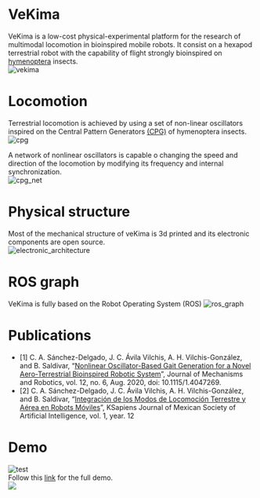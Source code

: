 # VeKima
VeKima is a low-cost physical-experimental platform for the research of multimodal locomotion in bioinspired mobile robots.
It consist on a hexapod terrestrial robot with the capability of flight strongly bioinspired on [hymenoptera](https://es.wikipedia.org/wiki/Hymenoptera) insects.<br>
![vekima](https://user-images.githubusercontent.com/107052856/199059401-594f34c9-c5d4-4e0f-857a-7e1106deb5cf.png)


# Locomotion
Terrestrial locomotion is achieved by using a set of non-linear oscillators inspired on the Central Pattern Generators [(CPG)](https://en.wikipedia.org/wiki/Central_pattern_generator) of hymenoptera insects.<br>
![cpg](https://user-images.githubusercontent.com/107052856/199059199-a7511b83-c7f4-480e-951d-9b1373064ecf.png)


A network of nonlinear oscillators is capable o changing the speed and direction of the locomotion by modifying its frequency and internal synchronization.<br>
![cpg_net](https://user-images.githubusercontent.com/107052856/199052278-242759b0-e2d1-4ae1-9394-7f67574a4cef.png)

# Physical structure
Most of the mechanical structure of veKima is 3d printed and its electronic components are open source.<br>
![electronic_architecture](https://user-images.githubusercontent.com/107052856/199058225-04332860-b5f0-4b3e-a8ad-2af44bbb3a5d.png)

# ROS graph
VeKima is fully based on the Robot Operating System (ROS)
![ros_graph](https://user-images.githubusercontent.com/107052856/199058838-eecf3194-44ed-4a07-8108-6e7dce1439b1.png)

# Publications
- [1] C. A. Sánchez-Delgado, J. C. Ávila Vilchis, A. H. Vilchis-González, and B. Saldivar, “[Nonlinear Oscillator-Based Gait Generation for a Novel Aero-Terrestrial Bioinspired Robotic System](https://doi.org/10.1115/1.4047269)”, Journal of Mechanisms and Robotics, vol. 12, no. 6, Aug. 2020, doi: 10.1115/1.4047269.
- [2] C. A. Sánchez-Delgado, J. C. Ávila Vilchis, A. H. Vilchis-González, and B. Saldivar, “[Integración de los Modos de Locomoción Terrestre y Aérea en Robots Móviles](http://smia.mx/komputersapiens/publicaciones.html)”, KSapiens Journal of Mexican Society of Artificial Intelligence, vol. 1, year. 12

# Demo
![test](https://user-images.githubusercontent.com/107052856/199052825-3dac8b66-383d-4ab7-987e-da511c15c764.png)
<br>
Follow this [link](https://www.youtube.com/watch?v=VcLnfnzkvF8) for the full demo.
<br>
![](https://github.com/istarendil/vekima/blob/main/media/aeroterrestrial_transition.gif)

